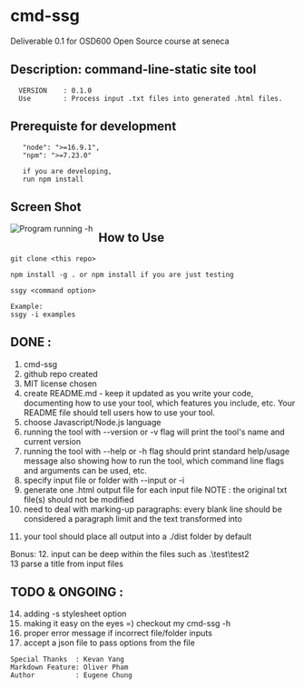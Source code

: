 # cmd-ssg
Deliverable 0.1 for OSD600 Open Source course at seneca

## Description: command-line-static site tool
```
  VERSION    : 0.1.0
  Use        : Process input .txt files into generated .html files.
```

## Prerequiste for development

```
   "node": ">=16.9.1",
   "npm": ">=7.23.0"

   if you are developing,
   run npm install

```

## Screen Shot
<img src="https://i.ibb.co/VDZ9LmC/cmd-ssg-img1.png"
     alt="Program running -h"
     style="float: left; margin-right: 10px;" />

## How to Use
```
git clone <this repo>

npm install -g . or npm install if you are just testing

ssgy <command option>

Example:
ssgy -i examples
```

## DONE       :
1. cmd-ssg
2. github repo created
3. MIT license chosen
4. create README.md - keep it updated as you write your code, documenting how to use your tool, which features you include, etc. Your README file should tell users how to use your tool.
5. choose Javascript/Node.js language
6. running the tool with --version or -v flag will print the tool's name and current version
7. running the tool with --help or -h flag should print standard help/usage message also showing how to run the tool, which command line flags and arguments can be used, etc.
8. specify input file or folder with --input or -i
9. generate one .html output file for each input file
   NOTE       : the original txt file(s) should not be modified
10. need to deal with marking-up paragraphs: every blank line should be considered a paragraph limit and the text transformed into <p>
11. your tool should place all output into a ./dist folder by default

Bonus:
12. input can be deep within the files such as .\test\test2\
13  parse a title from input files
   
## TODO & ONGOING  :
14. adding -s stylesheet option
15. making it easy on the eyes =) checkout my cmd-ssg -h
16. proper error message if incorrect file/folder inputs
17. accept a json file to pass options from the file

```
Special Thanks  : Kevan Yang
Markdown Feature: Oliver Pham
Author          : Eugene Chung
```
